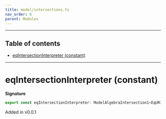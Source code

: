 ```yaml
---
title: model/intersections.ts
nav_order: 6
parent: Modules
---
```


---

<h2 class="text-delta">Table of contents</h2>

- [eqIntersectionInterpreter (constant)](#eqintersectioninterpreter-constant)

---

# eqIntersectionInterpreter (constant)

**Signature**

```ts
export const eqIntersectionInterpreter: ModelAlgebraIntersection1<EqURI> = ...
```

Added in v0.0.1
